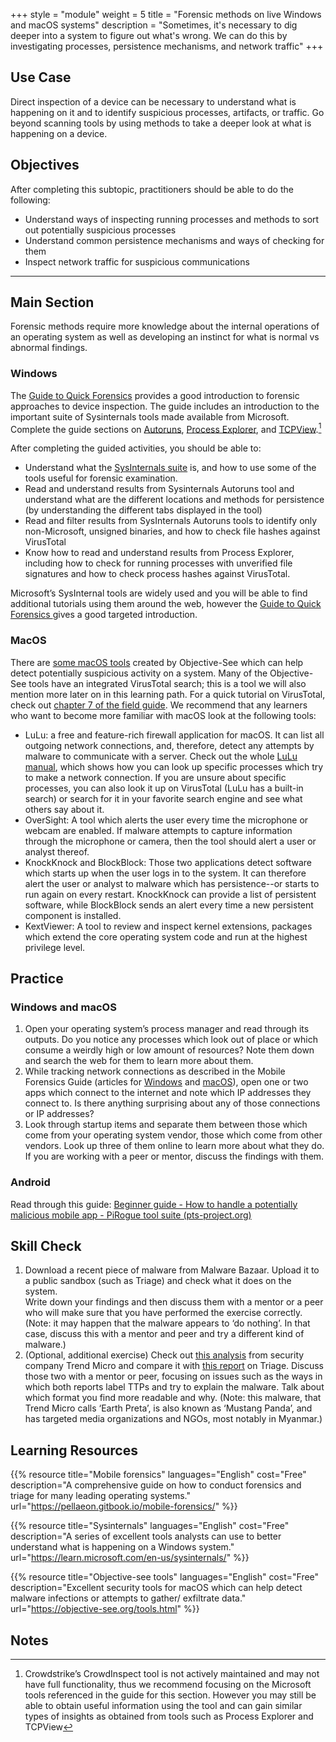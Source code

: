 +++
style = "module"
weight = 5
title = "Forensic methods on live Windows and macOS systems"
description = "Sometimes, it's necessary to dig deeper into a system to figure out what's wrong. We can do this by investigating processes, persistence mechanisms, and network traffic"
+++

## Use Case

Direct inspection of a device can be necessary to understand what is happening on it and to identify suspicious processes, artifacts, or traffic. Go beyond scanning tools by using methods to take a deeper look at what is happening on a device.

## Objectives

After completing this subtopic, practitioners should be able to do the following:

- Understand ways of inspecting running processes and methods to sort out potentially suspicious processes
- Understand common persistence mechanisms and ways of checking for them
- Inspect network traffic for suspicious communications

---
## Main Section 
Forensic methods require more knowledge about the internal operations of an operating system as well as developing an instinct for what is normal vs abnormal findings.

### Windows

The [Guide to Quick Forensics](https://pellaeon.gitbook.io/mobile-forensics/) provides a good introduction to forensic approaches to device inspection. The guide includes an introduction to the important suite of Sysinternals tools made available from Microsoft. Complete the guide sections on [Autoruns](https://pellaeon.gitbook.io/mobile-forensics/windows/autoruns), [Process Explorer](https://pellaeon.gitbook.io/mobile-forensics/windows/processes), and [TCPView](https://pellaeon.gitbook.io/mobile-forensics/windows/network).[^1]

After completing the guided activities, you should be able to:

- Understand what the [SysInternals suite](https://learn.microsoft.com/en-us/sysinternals/) is, and how to use some of the tools useful for forensic examination.
- Read and understand results from Sysinternals Autoruns tool and understand what are the different locations and methods for persistence (by understanding the different tabs displayed in the tool)
- Read and filter results from SysInternals Autoruns tools to identify only non-Microsoft, unsigned binaries, and how to check file hashes against VirusTotal
- Know how to read and understand results from Process Explorer, including how to check for running processes with unverified file signatures and how to check process hashes against VirusTotal.

Microsoft’s SysInternal tools are widely used and you will be able to find additional tutorials using them around the web, however the [Guide to Quick Forensics ](https://pellaeon.gitbook.io/mobile-forensics/)gives a good targeted introduction.

### MacOS

There are [some macOS tools](https://objective-see.org/tools.html) created by Objective-See which can help detect potentially suspicious activity on a system. Many of the Objective-See tools have an integrated VirusTotal search; this is a tool we will also mention more later on in this learning path. For a quick tutorial on VirusTotal, check out [chapter 7 of the field guide](https://internews.org/wp-content/uploads/2023/11/Field-Guide-to-Threat-Labs.pdf). We recommend that any learners who want to become more familiar with macOS look at the following tools:

- LuLu: a free and feature-rich firewall application for macOS. It can list all outgoing network connections, and, therefore, detect any attempts by malware to communicate with a server. Check out the whole [LuLu manual](https://objective-see.org/products/lulu.html), which shows how you can look up specific processes which try to make a network connection. If you are unsure about specific processes, you can also look it up on VirusTotal (LuLu has a built-in search) or search for it in your favorite search engine and see what others say about it.
- OverSight: A tool which alerts the user every time the microphone or webcam are enabled. If malware attempts to capture information through the microphone or camera, then the tool should alert a user or analyst thereof.
- KnockKnock and BlockBlock: Those two applications detect software which starts up when the user logs in to the system. It can therefore alert the user or analyst to malware which has persistence--or starts to run again on every restart. KnockKnock can provide a list of persistent software, while BlockBlock sends an alert every time a new persistent component is installed.
- KextViewer: A tool to review and inspect kernel extensions, packages which extend the core operating system code and run at the highest privilege level.

## Practice

### Windows and macOS

1. Open your operating system’s process manager and read through its outputs. Do you notice any processes which look out of place or which consume a weirdly high or low amount of resources? Note them down and search the web for them to learn more about them.
2. While tracking network connections as described in the Mobile Forensics Guide (articles for [Windows](https://pellaeon.gitbook.io/mobile-forensics/windows/network) and [macOS](https://pellaeon.gitbook.io/mobile-forensics/mac/network)), open one or two apps which connect to the internet and note which IP addresses they connect to. Is there anything surprising about any of those connections or IP addresses?
3. Look through startup items and separate them between those which come from your operating system vendor, those which come from other vendors. Look up three of them online to learn more about what they do. If you are working with a peer or mentor, discuss the findings with them.

### Android

Read through this guide: [Beginner guide - How to handle a potentially malicious mobile app - PiRogue tool suite (pts-project.org)](https://pts-project.org/guides/g3/)

## Skill Check

1. Download a recent piece of malware from Malware Bazaar. Upload it to a public sandbox (such as Triage) and check what it does on the system. \
   Write down your findings and then discuss them with a mentor or a peer who will make sure that you have performed the exercise correctly. \
   (Note: it may happen that the malware appears to ‘do nothing’. In that case, discuss this with a mentor and peer and try a different kind of malware.)
2. (Optional, additional exercise) Check out [this analysis](https://www.trendmicro.com/en_us/research/22/k/earth-preta-spear-phishing-governments-worldwide.html) from security company Trend Micro and compare it with [this report](https://tria.ge/240207-qlmmrahhgr/behavioral1) on Triage. Discuss those two with a mentor or peer, focusing on issues such as the ways in which both reports label TTPs and try to explain the malware. Talk about which format you find more readable and why. (Note: this malware, that Trend Micro calls ‘Earth Preta’, is also known as ‘Mustang Panda’, and has targeted media organizations and NGOs, most notably in Myanmar.)

## Learning Resources

{{% resource title="Mobile forensics" languages="English" cost="Free" description="A comprehensive guide on how to conduct forensics and triage for many leading operating systems." url="https://pellaeon.gitbook.io/mobile-forensics/" %}}

{{% resource title="Sysinternals" languages="English" cost="Free" description="A series of excellent tools analysts can use to better understand what is happening on a Windows system." url="https://learn.microsoft.com/en-us/sysinternals/" %}}

{{% resource title="Objective-see tools" languages="English" cost="Free" description="Excellent security tools for macOS which can help detect malware infections or attempts to gather/ exfiltrate data." url="https://objective-see.org/tools.html" %}}

## Notes

[^1]: Crowdstrike’s CrowdInspect tool is not actively maintained and may not have full functionality, thus we recommend focusing on the Microsoft tools referenced in the guide for this section. However you may still be able to obtain useful information using the tool and can gain similar types of insights as obtained from tools such as Process Explorer and TCPView
